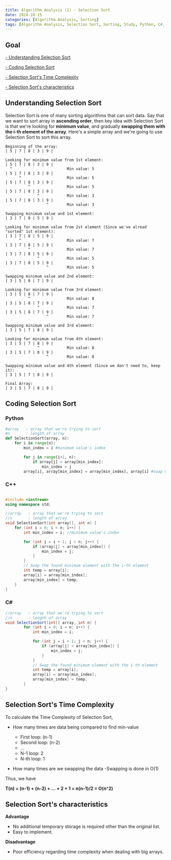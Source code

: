 ```yaml
---
title: Algorithm Analysis (1) - Selection Sort
date: 2024-10-15
categories: [Algorithm Analysis, Sorting]
tags: [Algorithm Analysis, Selection Sort, Sorting, Study, Python, C#, C++]
---
```


## Goal
[- Understanding Selection Sort](#understanding-selection-sort)

[- Coding Selection Sort](#coding-selection-sort)

[- Selection Sort's Time Complexity](#selection-sorts-time-complexity)

[- Selection Sort's characteristics](#selection-sorts-characteristics)



## Understanding Selection Sort
Selection Sort is one of many sorting algorithms that can sort data. Say that we want to sort array in **ascending order**, then key idea with Selection Sort is that we're looking for **minimum value**, and gradually **swapping them with the i-th element of the array**. Here's a simple array and we're going to use Selection Sort to sort this array.

    Beginning of the array: 
    | 5 | 7 | 8 | 3 | 9 |

    Looking for minimum value from 1st element:
    | 5 | 7 | 8 | 3 | 9 |
      ^                        Min value: 5
    | 5 | 7 | 8 | 3 | 9 |
          ^                    Min value: 5
    | 5 | 7 | 8 | 3 | 9 |
              ^                Min value: 5
    | 5 | 7 | 8 | 3 | 9 |
                  ^            Min value: 3    
    | 5 | 7 | 8 | 3 | 9 |
                      ^        Min value: 3
    
    Swapping minimum value and 1st element:
    | 3 | 7 | 8 | 5 | 9 |

    Looking for minimum value from 2st element (Since we've alread "sorted" 1st element):
    | 3 | 7 | 8 | 5 | 9 |
          ^                    Min value: 7
    | 3 | 7 | 8 | 5 | 9 |
              ^                Min value: 7
    | 3 | 7 | 8 | 5 | 9 |
                  ^            Min value: 5    
    | 3 | 7 | 8 | 5 | 9 |
                      ^        Min value: 5

    Swapping minimum value and 2nd element:
    | 3 | 5 | 8 | 7 | 9 |

    Looking for minimum value from 3rd element:
    | 3 | 5 | 8 | 7 | 9 |
              ^                Min value: 8
    | 3 | 5 | 8 | 7 | 9 |
                  ^            Min value: 7    
    | 3 | 5 | 8 | 7 | 9 |
                      ^        Min value: 7
    
    Swapping minimum value and 3rd element:
    | 3 | 5 | 7 | 8 | 9 |

    Looking for minimum value from 4th element:
    | 3 | 5 | 7 | 8 | 9 |
                  ^            Min value: 8
    | 3 | 5 | 7 | 8 | 9 |
                      ^        Min value: 8

    Swapping minimum value and 4th element (Since we don't need to, keep it):
    | 3 | 5 | 7 | 8 | 9 |

    Final Array:
    | 3 | 5 | 7 | 8 | 9 |



## Coding Selection Sort

### Python

```python
#array   : array that we're trying to sort
#n       : length of array
def SelectionSort(array, n):
    for i in range(n):
        min_index = i #minimum value's index

        for j in range(i+1, n):
            if array[j] < array[min_index]:
                min_index = j
        array[i], array[min_index] = array[min_index], array[i] #swap min value with i-th element
```

### C++
```c++

#include <iostream>
using namespace std;

//array   : array that we're trying to sort
//n       : length of array
void SelectionSort(int array[], int n) {
    for (int i = 0; i < n; i++) {
        int min_index = i; //minimum value's index

        for (int j = i + 1; j < n; j++) {
            if (array[j] < array[min_index]) {
                min_index = j;
            }
        }
        // Swap the found minimum element with the i-th element
        int temp = array[i];
        array[i] = array[min_index];
        array[min_index] = temp;
    }
}
```

### C#
```c#
//array   : array that we're trying to sort
//n       : length of array
void SelectionSort(int[] array, int n) {
        for (int i = 0; i < n; i++) {
            int min_index = i;

            for (int j = i + 1; j < n; j++) {
                if (array[j] < array[min_index]) {
                    min_index = j;
                }
            }
            // Swap the found minimum element with the i-th element
            int temp = array[i];
            array[i] = array[min_index];
            array[min_index] = temp;
        }
}
```

## Selection Sort's Time Complexity
To calculate the Time Complexity of Selection Sort,

- How many times are data being compared to find min-value
    - First loop: (n-1)
    - Second loop: (n-2)
    - ...
    - N-1 loop: 2
    - N-th loop: 1

- How many times are we swapping the data
    -Swapping is done in O(1)

Thus, we have

**T(n) = (n-1) + (n-2) + ... + 2 + 1 = n(n-1)/2 = O(n^2)**


## Selection Sort's characteristics

**Advantage**  
- No additional temporary storage is required other than the original list.
- Easy to implement.

**Disadvantage**  
- Poor efficiency regarding time complexity when dealing with big arrays.